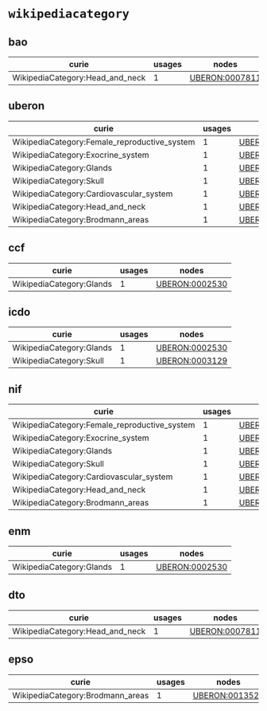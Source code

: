 # `wikipediacategory`

## bao

| curie                           |   usages | nodes                                                           |
|---------------------------------|----------|-----------------------------------------------------------------|
| WikipediaCategory:Head_and_neck |        1 | [UBERON:0007811](http://purl.obolibrary.org/obo/UBERON_0007811) |

## uberon

| curie                                        |   usages | nodes                                                           |
|----------------------------------------------|----------|-----------------------------------------------------------------|
| WikipediaCategory:Female_reproductive_system |        1 | [UBERON:0000474](http://purl.obolibrary.org/obo/UBERON_0000474) |
| WikipediaCategory:Exocrine_system            |        1 | [UBERON:0002330](http://purl.obolibrary.org/obo/UBERON_0002330) |
| WikipediaCategory:Glands                     |        1 | [UBERON:0002530](http://purl.obolibrary.org/obo/UBERON_0002530) |
| WikipediaCategory:Skull                      |        1 | [UBERON:0003129](http://purl.obolibrary.org/obo/UBERON_0003129) |
| WikipediaCategory:Cardiovascular_system      |        1 | [UBERON:0004535](http://purl.obolibrary.org/obo/UBERON_0004535) |
| WikipediaCategory:Head_and_neck              |        1 | [UBERON:0007811](http://purl.obolibrary.org/obo/UBERON_0007811) |
| WikipediaCategory:Brodmann_areas             |        1 | [UBERON:0013529](http://purl.obolibrary.org/obo/UBERON_0013529) |

## ccf

| curie                    |   usages | nodes                                                           |
|--------------------------|----------|-----------------------------------------------------------------|
| WikipediaCategory:Glands |        1 | [UBERON:0002530](http://purl.obolibrary.org/obo/UBERON_0002530) |

## icdo

| curie                    |   usages | nodes                                                           |
|--------------------------|----------|-----------------------------------------------------------------|
| WikipediaCategory:Glands |        1 | [UBERON:0002530](http://purl.obolibrary.org/obo/UBERON_0002530) |
| WikipediaCategory:Skull  |        1 | [UBERON:0003129](http://purl.obolibrary.org/obo/UBERON_0003129) |

## nif

| curie                                        |   usages | nodes                                                           |
|----------------------------------------------|----------|-----------------------------------------------------------------|
| WikipediaCategory:Female_reproductive_system |        1 | [UBERON:0000474](http://purl.obolibrary.org/obo/UBERON_0000474) |
| WikipediaCategory:Exocrine_system            |        1 | [UBERON:0002330](http://purl.obolibrary.org/obo/UBERON_0002330) |
| WikipediaCategory:Glands                     |        1 | [UBERON:0002530](http://purl.obolibrary.org/obo/UBERON_0002530) |
| WikipediaCategory:Skull                      |        1 | [UBERON:0003129](http://purl.obolibrary.org/obo/UBERON_0003129) |
| WikipediaCategory:Cardiovascular_system      |        1 | [UBERON:0004535](http://purl.obolibrary.org/obo/UBERON_0004535) |
| WikipediaCategory:Head_and_neck              |        1 | [UBERON:0007811](http://purl.obolibrary.org/obo/UBERON_0007811) |
| WikipediaCategory:Brodmann_areas             |        1 | [UBERON:0013529](http://purl.obolibrary.org/obo/UBERON_0013529) |

## enm

| curie                    |   usages | nodes                                                           |
|--------------------------|----------|-----------------------------------------------------------------|
| WikipediaCategory:Glands |        1 | [UBERON:0002530](http://purl.obolibrary.org/obo/UBERON_0002530) |

## dto

| curie                           |   usages | nodes                                                           |
|---------------------------------|----------|-----------------------------------------------------------------|
| WikipediaCategory:Head_and_neck |        1 | [UBERON:0007811](http://purl.obolibrary.org/obo/UBERON_0007811) |

## epso

| curie                            |   usages | nodes                                                           |
|----------------------------------|----------|-----------------------------------------------------------------|
| WikipediaCategory:Brodmann_areas |        1 | [UBERON:0013529](http://purl.obolibrary.org/obo/UBERON_0013529) |

